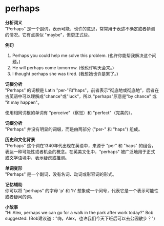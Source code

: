 # perhaps

**分析词义**  
"Perhaps" 是一个副词，表示可能、也许的意思，常常用于表述不确定或者猜测的情况。它有点类似 "maybe"，但更正式些。

  

**例句**

  

1.  Perhaps you could help me solve this problem. (也许你能帮我解决这个问题。)
2.  He will perhaps come tomorrow. (他也许明天会来。)
3.  I thought perhaps she was tired. (我想她也许是累了。)

  

**词根分析**  
"Perhaps" 的词根是 Latin "per-"和"haps"，前者表示“彻底地或彻底地”，后者在古英语中可以理解成"chance"或"luck"，所以 "perhaps"原意是"by chance" 或 "it may happen"。

  

使用相同词根的单词有 "perceive"（察觉）和 "perfect"（完美的）。

  

**词缀分析**  
"Perhaps" 并没有明显的词缀，而是由两部分 ("per-" 和 "haps") 组成。

  

**历史和文化背景**  
"Perhaps" 这个词在1340年代出现在英语中，来源于 "per" 和 "haps" 的组合，表达一种可能性或者机会的概念。在英美文化中，"perhaps" 被广泛地用于正式或文学语境中，表示疑虑或推测。

  

**单词变形**  
"Perhaps" 是一个副词，没有名词、动词或形容词的形式。

  

**记忆辅助**  
你可以将 "perhaps" 的字母 'p' 和 'h' 想象成一个问号，代表它是一个表示可能性或者疑问的词。

  

**小故事**  
"Hi Alex, perhaps we can go for a walk in the park after work today?" Bob suggested. (Bob建议道："嗨，Alex，也许我们今天下班后可以去公园散步？")
